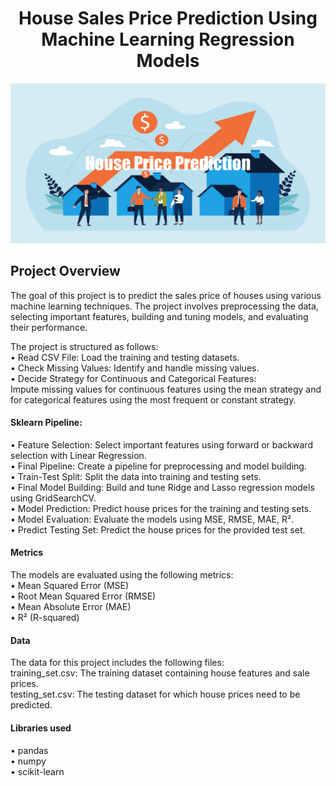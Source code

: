 <h1 align="center">House Sales Price Prediction Using Machine Learning Regression Models</h1>
<p align="center">
<img src="Image.png">


## Project Overview
The goal of this project is to predict the sales price of houses using various machine learning techniques. The project involves preprocessing the data, selecting important features, building and tuning models, and evaluating their performance.<br>

The project is structured as follows:<br>
• Read CSV File: Load the training and testing datasets.<br>
• Check Missing Values: Identify and handle missing values.<br>
• Decide Strategy for Continuous and Categorical Features: <br>
Impute missing values for continuous features using the mean strategy and for categorical features using the most frequent or constant strategy.<br>

#### Sklearn Pipeline:<br>
• Feature Selection: Select important features using forward or backward selection with Linear Regression.<br>
• Final Pipeline: Create a pipeline for preprocessing and model building.<br>
• Train-Test Split: Split the data into training and testing sets.<br>
• Final Model Building: Build and tune Ridge and Lasso regression models using GridSearchCV.<br>
• Model Prediction: Predict house prices for the training and testing sets.<br>
• Model Evaluation: Evaluate the models using MSE, RMSE, MAE, R².<br>
• Predict Testing Set: Predict the house prices for the provided test set.<br>

#### Metrics<br>
The models are evaluated using the following metrics:<br>
• Mean Squared Error (MSE)<br>
• Root Mean Squared Error (RMSE)<br>
• Mean Absolute Error (MAE)<br>
• R² (R-squared)<br>

#### Data<br>
The data for this project includes the following files:<br>
training_set.csv: The training dataset containing house features and sale prices.<br>
testing_set.csv: The testing dataset for which house prices need to be predicted.<br>

#### Libraries used<br>
• pandas<br>
• numpy<br>
• scikit-learn<br>
